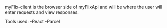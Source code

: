 myFlix-client is the browser side of myFlixApi and will be where
the user will enter requests and view responses.

Tools used:
-React -Parcel
